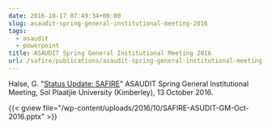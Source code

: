 ```yaml
--- 
date: 2016-10-17 07:49:34+00:00
slug: asaudit-spring-general-institutional-meeting-2016
tags: 
  - asaudit
  - powerpoint
title: ASAUDIT Spring General Institutional Meeting 2016
url: /safire/publications/asaudit-spring-general-institutional-meeting-2016/
---
```


Halse, G. "[Status Update: SAFIRE](/wp-content/uploads/2016/10/SAFIRE-ASUDIT-GM-Oct-2016.pptx)" ASAUDIT Spring General Institutional Meeting, Sol Plaatjie University (Kimberley), 13 October 2016.
<!-- more -->
{{< gview file="/wp-content/uploads/2016/10/SAFIRE-ASUDIT-GM-Oct-2016.pptx" >}}
